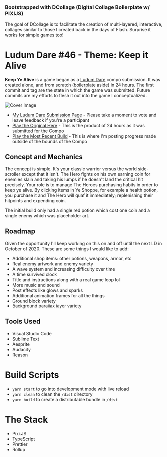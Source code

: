 ### Bootstrapped with DCollage (Digital Collage Boilerplate w/ PIXIJS)

The goal of DCollage is to facilitate the creation of multi-layered, interactive, collages similar to those I created back in the days of Flash. Surprise it works for simple games too!

# Ludum Dare #46 - Theme: Keep it Alive

**Keep Ye Alive** is a game began as a [Ludum Dare](https://ldjam.com/events/ludum-dare/46) compo submission. It was created alone, and from scratch (boilerplate aside) in 24 hours. The first commit and tag are the state in which the game was submitted. Future commits are my efforts to flesh it out into the game I conceptualized.

![Cover Image](https://jrvisuals.com/games/ld46-latest/github-images/keepyealivecover.jpg)

- [My Ludum Dare Submission Page](https://ldjam.com/events/ludum-dare/46/keep-ye-alive) - Please take a moment to vote and leave feedback if you're a participant
- [Play the Original Here](https://www.jrvisuals.com/games/ld46/) - This is the product of 24 hours as it was submitted for the Compo
- [Play the Most Recent Build](https://www.jrvisuals.com/games/ld46-latest/) - This is where I'm posting progress made outside of the bounds of the Compo

## Concept and Mechanics

The concept is simple. It's your classic warrior versus the world side-scroller except that it isn't. The Hero fights on his own earning coin for enemies slain and taking his lumps if he doesn't land the critical hit precisely. Your role is to manage The Heroes purchasing habits in order to keep ye alive. By clicking items in Ye Shoppe, for example a health potion, you purchase it and The Hero will quaf it immediately; replenishing their hitpoints and expending coin.

The initial build only had a single red potion which cost one coin and a single enemy which was placeholder art.

## Roadmap

Given the opportunity I'll keep working on this on and off until the next LD in October of 2020. These are some things I would like to add:

- Additional shop items: other potions, weapons, armor, etc
- Real enemy artwork and enemy variety
- A wave system and increasing difficulty over time
- A time survived clock
- Title and instructions along with a real game loop lol
- More music and sound
- Post effects like glows and sparks
- Additional animation frames for all the things
- Ground block variety
- Background parallax layer variety

## Tools Used

- Visual Studio Code
- Sublime Text
- Aesprite
- Audacity
- Reason

# Build Scripts

- `yarn start` to go into development mode with live reload
- `yarn clean` to clean the `/dist` directory
- `yarn build` to create a distributable bundle in `/dist`

# The Stack

- Pixi.JS
- TypeScript
- Prettier
- Rollup
